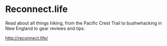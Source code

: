 # Reconnect.life

Read about all things hiking, from the Pacific Crest Trail to bushwhacking in New England to gear reviews and tips.

http://reconnect.life/
